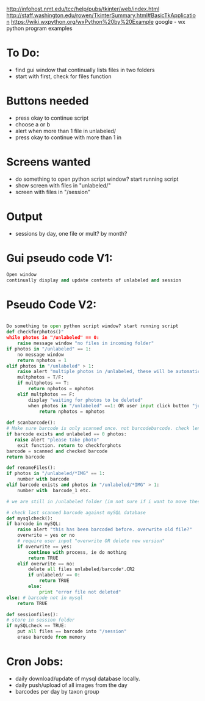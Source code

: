 <http://infohost.nmt.edu/tcc/help/pubs/tkinter/web/index.html>
<http://staff.washington.edu/rowen/TkinterSummary.html#BasicTkApplication>
<https://wiki.wxpython.org/wxPython%20by%20Example>
google - wx python program examples
# To Do:
- find gui window that continually lists files in two folders
- start with first, check for files function


# Buttons needed

- press okay to continue script
- choose a or b
- alert when more than 1 file in unlabeled/
- press okay to continue with more than 1 in 

# Screens wanted

- do something to open python script window? start running script
- show screen with files in "unlabeled/" 
- screen with files in "/session"

# Output 

- sessions by day, one file or mult? by month? 


# Gui pseudo code V1:

```python
Open window
continually display and update contents of unlabeled and session 

```


# Pseudo Code V2:

```python

Do something to open python script window? start running script
def checkforphotos()"
while photos in "/unlabeled" == 0:
    raise message window "no files in incoming folder"
if photos in "/unlabeled" == 1:
    no message window
    return nphotos = 1
elif photos in "/unlabeled" > 1:
    raise alert "multiple photos in /unlabeled, these will be automatically numbered, if you dont want this, please manually delete duplicate photos"
    multphotos = T/F:
    if multphotos == T:
        return nphotos = nphotos
    elif multphotos == F:
        display "waiting for photos to be deleted"
        when photos in "/unlabeled" ==1: OR user input click button "just kidding keep all photos"
            return nphotos = nphotos
        
def scanbarcode(): 
# Make sure barcode is only scanned once. not barcodebarcode. check length? 
if barcode exists and unlabeled == 0 photos:
   raise alert "please take photo"
    exit function. return to checkforphots
barcode = scanned and checked barcode
return barcode

def renameFiles():
if photos in "/unlabeled/*IMG" == 1:
    number with barcode
elif barcode exists and photos in "/unlabeled/*IMG" > 1:
    number with  barcode_1 etc. 

# we are still in /unlabeled folder (im not sure if i want to move these once they are barcoded, to help with workflow)

# check last scanned barcode against mySQL database
def mysqlcheck():
if barcode in mySQL:
    raise alert "this has been barcoded before. overwrite old file?"
    overwrite = yes or no
    # require user input "overwrite OR delete new version"
    if overwrite == yes:
        continue with process, ie do nothing 
        return TRUE
    elif overwrite == no:
        delete all files unlabeled/barcode*.CR2
        if unlabeled/ == 0:
            return TRUE
        else:
            print "error file not deleted"
else: # barcode not in mysql
    return TRUE

def sessionfiles():
# store in session folder
if mySQLcheck == TRUE:
    put all files == barcode into "/session"
    erase barcode from memory
```

# Cron Jobs:
- daily download/update of mysql database locally. 
- daily push/upload of all images from the day  
- barcodes per day by taxon group